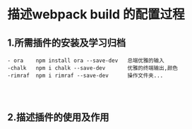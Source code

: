 # 描述webpack  build 的配置过程
## 1.所需插件的安装及学习归档
```
- ora    npm install ora --save-dev   总端优雅的输入
-chalk   npm i chalk --save-dev       优雅的终端输出,颜色
-rimraf  npm i rimraf --save-dev      操作文件夹...




```
## 2.描述插件的使用及作用